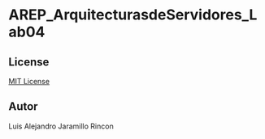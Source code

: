 # AREP_ArquitecturasdeServidores_Lab04

## License
[MIT License ](/LICENSE)
## Autor
Luis Alejandro Jaramillo Rincon
